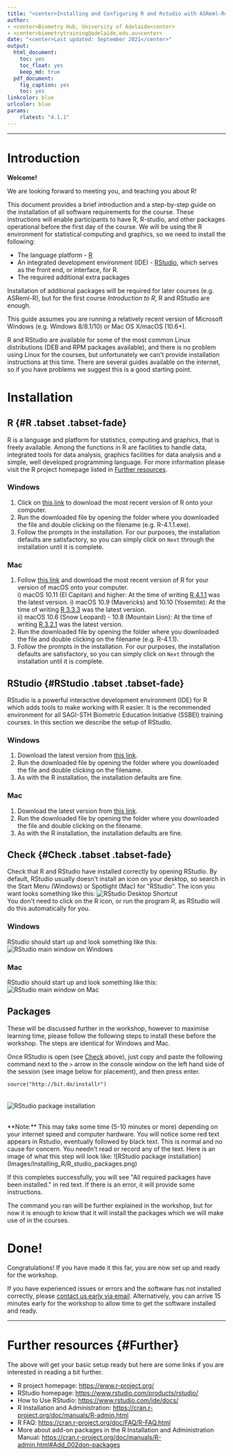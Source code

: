 ```yaml
---
title: "<center>Installing and Configuring R and Rstudio with ASReml-R</center>"
author: 
- <center>Biometry Hub, University of Adelaide<center>
- <center>biometrytraining@adelaide.edu.au<center>
date: "<center>Last updated: September 2021</center>"
output:
  html_document:
    toc: yes
    toc_float: yes
    keep_md: true
  pdf_document:
    fig_caption: yes
    toc: yes
linkcolor: blue
urlcolor: blue
params:
    rlatest: "4.1.1"
---
```



---

# Introduction  

**Welcome!**  

We are looking forward to meeting you, and teaching you about R!  

This document provides a brief introduction and a step-by-step guide on the installation of all software requirements for the course. These instructions will enable participants to have R, R-studio, and other packages operational before the first day of the course.  We will be using the R environment for statistical computing and graphics, so we need to install the following:  

- The language platform - [R](#R)
- An integrated development environment (IDE) - [RStudio](#RStudio), which serves as the front end, or interface, for R.
- The required additional extra packages

Installation of additional packages will be required for later courses (e.g. ASReml-R), but for the first course _Introduction to R_, R and RStudio are enough.

This guide assumes you are running a relatively recent version of Microsoft Windows (e.g. Windows 8/8.1/10) or Mac OS X/macOS (10.6+).  
  
R and RStudio are available for some of the most common Linux distributions (DEB and RPM packages available), and there is no problem using Linux for the courses, but unfortunately we can't provide installation instructions at this time. There are several guides available on the internet, so if you have problems we suggest this is a good starting point.


# Installation

## R {#R .tabset .tabset-fade}
R is a language and platform for statistics, computing and graphics, that is freely available. Among the functions in R are facilities to handle data, integrated tools for data analysis, graphics facilities for data analysis and a simple, well developed programming language. For more information please visit the R project homepage listed in [Further resources](#Further).  

### Windows
1. Click on [this link](https://cran.rstudio.com/bin/windows/base/release.htm) to download the most recent version of R onto your computer.
2. Run the downloaded file by opening the folder where you downloaded the file and double clicking on the filename (e.g. R-4.1.1.exe).
3. Follow the prompts in the installation. For our purposes, the installation defaults are satisfactory, so you can simply click on `Next` through the installation until it is complete. 

### Mac
1. Follow [this link](https://cran.rstudio.com/bin/macosx/) and download the most recent version of R for your version of macOS onto your computer.  
    i) macOS 10.11 (El Capitan) and higher: At the time of writing [R 4.1.1](https://cran.r-project.org/bin/macosx/R-4.1.1.pkg) was the latest version.
    i) macOS 10.9 (Mavericks) and 10.10 (Yosemite): At the time of writing [R 3.3.3](https://cran.rstudio.com/bin/macosx/R-3.3.3.pkg) was the latest version.  
    ii) macOS 10.6 (Snow Leopard) - 10.8 (Mountain Lion): At the time of writing [R 3.2.1](https://cran.rstudio.com/bin/macosx/R-3.2.1-snowleopard.pkg) was the latest version.  
2. Run the downloaded file by opening the folder where you downloaded the file and double clicking on the filename (e.g. R-4.1.1).
3. Follow the prompts in the installation. For our purposes, the installation defaults are satisfactory, so you can simply click on `Next` through the installation until it is complete.


## RStudio {#RStudio .tabset .tabset-fade}
RStudio is a powerful interactive development environment (IDE) for R which adds tools to make working with R easier. It is the recommended environment for all SAGI-STH Biometric Education Initiative (SSBEI) training courses. In this section we describe the setup of RStudio.   

### Windows  
1. Download the latest version from [this link](https://www.rstudio.com/products/rstudio/download/#download).
2. Run the downloaded file by opening the folder where you downloaded the file and double clicking on the filename. 
3. As with the R installation, the installation defaults are fine.

### Mac  
1. Download the latest version from [this link](http://rstudio.org/download/latest/stable/desktop/mac/RStudio-latest.dmg).
2. Run the downloaded file by opening the folder where you downloaded the file and double clicking on the filename. 
3. As with the R installation, the installation defaults are fine.


## Check {#Check .tabset .tabset-fade}
Check that R and RStudio have installed correctly by opening RStudio. By default, RStudio usually doesn't install an icon on your desktop, so search in the Start Menu (Windows) or Spotlight (Mac) for "RStudio". The icon you want looks something like this: ![RStudio Desktop Shortcut](Images/Installing_R/Desktop_Shortcut.PNG)   
You don't need to click on the R icon, or run the program R, as RStudio will do this automatically for you.   


### Windows
RStudio should start up and look something like this:  
![RStudio main window on Windows](Images/Installing_R/R_Studio_blank.png)

### Mac
RStudio should start up and look something like this:  
![RStudio main window on Mac](Images/Installing_R/R_Studio_blank_Mac.png)


## Packages
These will be discussed further in the workshop, however to maximise learning time, please follow the following steps to install these before the workshop. The steps are identical for Windows and Mac.  
  
Once RStudio is open (see [Check](#Check) above), just copy and paste the following command next to the `>` arrow in the console window on the left hand side of the session (see image below for placement), and then press enter.  

`source("http://bit.do/installr")`  
<br>  
![RStudio package installation](Images/Installing_R/R_studio_installing_packages.png) 

<br>
**Note:** This may take some time (5-10 minutes or more) depending on your internet speed and computer hardware. You will notice some red text appears in Rstudio, eventually followed by black text. This is normal and no cause for concern. You needn't read or record any of the text. Here is an image of what this step will look like:  
![RStudio package installation](Images/Installing_R/R_studio_packages.png)  
  
If this completes successfully, you will see "All required packages have been installed." in red text. If there is an error, it will provide some instructions.

The command you ran will be further explained in the workshop, but for now it is enough to know that it will install the packages which we will make use of in the courses.  



# Done!  
Congratulations! If you have made it this far, you are now set up and ready for the workshop.  

If you have experienced issues or errors and the software has not installed correctly, please [contact us early via email](mailto:biometrytraining@adelaide.edu.au). Alternatively, you can arrive 15 minutes early for the workshop to allow time to get the software installed and ready.

---


# Further resources {#Further}
The above will get your basic setup ready but here are some links if you are interested in reading a bit further.

- R project homepage: <https://www.r-project.org/>
- RStudio homepage: <https://www.rstudio.com/products/rstudio/>
- How to Use RStudio: <https://www.rstudio.com/ide/docs/>
- R Installation and Administration: <https://cran.r-project.org/doc/manuals/R-admin.html>
- R FAQ: <https://cran.r-project.org/doc/FAQ/R-FAQ.html>
- More about add-on packages in the R Installation and Administration Manual:  <https://cran.r-project.org/doc/manuals/R-admin.html#Add_002don-packages>

